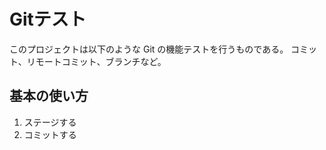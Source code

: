 # Gitテスト

このプロジェクトは以下のような Git の機能テストを行うものである。
コミット、リモートコミット、ブランチなど。

## 基本の使い方

1. ステージする
2. コミットする
